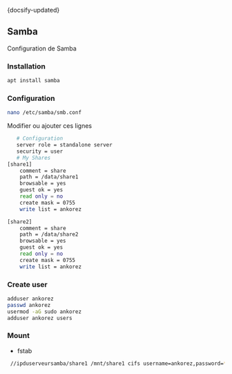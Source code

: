 {docsify-updated}

## Samba

Configuration de Samba

### Installation

```bash
apt install samba
```
### Configuration

```bash
nano /etc/samba/smb.conf
```
Modifier ou ajouter ces lignes
```bash
   # Configuration
   server role = standalone server
   security = user
   # My Shares
[share1]
    comment = share
    path = /data/share1
    browsable = yes
    guest ok = yes
    read only = no
    create mask = 0755
    write list = ankorez

[share2]
    comment = share
    path = /data/share2
    browsable = yes
    guest ok = yes
    read only = no
    create mask = 0755
    write list = ankorez
```

### Create user
```bash
adduser ankorez
passwd ankorez
usermod -aG sudo ankorez
adduser ankorez users
```

### Mount
 - fstab
```bash
 //ipduserveursamba/share1 /mnt/share1 cifs username=ankorez,password=******** 0 0
```
